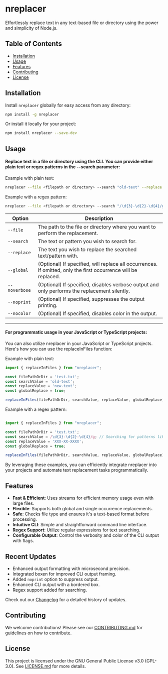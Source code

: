 # nreplacer

Effortlessly replace text in any text-based file or directory using the power and simplicity of Node.js.

## Table of Contents

- [Installation](#installation)
- [Usage](#usage)
- [Features](#features)
- [Contributing](#contributing)
- [License](#license)

## Installation

Install `nreplacer` globally for easy access from any directory:

```bash
npm install -g nreplacer
```

Or install it locally for your project:

```bash
npm install nreplacer --save-dev
```

## Usage

#### Replace text in a file or directory using the CLI. You can provide either plain text or regex patterns in the --search parameter:

Example with plain text:

```bash
nreplacer --file <filepath or directory> --search "old-text" --replace "new-text" [--global] [--noprint] [--nocolor]
```

Example with a regex pattern:

```bash
nreplacer --file <filepath or directory> --search "/\d{3}-\d{2}-\d{4}/g" --replace "XXX-XX-XXXX" [--global] [--noprint] [--nocolor]
```

| Option        | Description                                                                                                    |
| ------------- | -------------------------------------------------------------------------------------------------------------- |
| `--file`      | The path to the file or directory where you want to perform the replacement.                                   |
| `--search`    | The text or pattern you wish to search for.                                                                    |
| `--replace`   | The text you wish to replace the searched text/pattern with.                                                   |
| `--global`    | (Optional) If specified, will replace all occurrences. If omitted, only the first occurrence will be replaced. |
| `--noverbose` | (Optional) If specified, disables verbose output and only performs the replacement silently.                   |
| `--noprint`   | (Optional) If specified, suppresses the output printing.                                                       |
| `--nocolor`   | (Optional) If specified, disables color in the output.                                                         |

---

#### For programmatic usage in your JavaScript or TypeScript projects:

You can also utilize nreplacer in your JavaScript or TypeScript projects. Here's how you can use the replaceInFiles function:

Example with plain text:

```javascript
import { replaceInFiles } from "nreplacer";

const filePathOrDir = 'test.txt';
const searchValue = 'old-text';
const replaceValue = 'new-text';
const globalReplace = true;

replaceInFiles(filePathOrDir, searchValue, replaceValue, globalReplace);
```

Example with a regex pattern:

```javascript

import { replaceInFiles } from "nreplacer";

const filePathOrDir = 'test.txt';
const searchValue = /\d{3}-\d{2}-\d{4}/g; // Searching for patterns like "123-45-6789"
const replaceValue = 'XXX-XX-XXXX';
const globalReplace = true;

replaceInFiles(filePathOrDir, searchValue, replaceValue, globalReplace);
```

By leveraging these examples, you can efficiently integrate nreplacer into your projects and automate text replacement tasks programmatically.

## Features

- **Fast & Efficient**: Uses streams for efficient memory usage even with large files.
- **Flexible**: Supports both global and single occurrence replacements.
- **Safe**: Checks file type and ensures it's a text-based format before processing.
- **Intuitive CLI**: Simple and straightforward command line interface.
- **Regex Support**: Utilize regular expressions for text searching.
- **Configurable Output**: Control the verbosity and color of the CLI output with flags.

## Recent Updates

- Enhanced output formatting with microsecond precision.
- Integrated boxen for improved CLI output framing.
- Added `noprint` option to suppress output.
- Enhanced CLI output with a bordered box.
- Regex support added for searching.

Check out our [Changelog](./CHANGELOG.md) for a detailed history of updates.

## Contributing

We welcome contributions! Please see our [CONTRIBUTING.md](./CONTRIBUTING.md) for guidelines on how to contribute.

## License

This project is licensed under the GNU General Public License v3.0 (GPL-3.0). See [LICENSE.md](./LICENSE.md) for more details.
